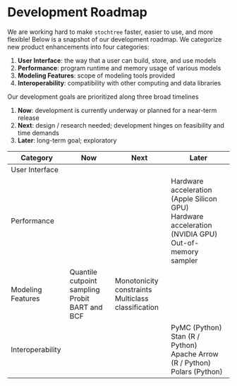 # Development Roadmap

We are working hard to make `stochtree` faster, easier to use, and more flexible! Below is a snapshot of our development roadmap. We categorize new product enhancements into four categories:

1. **User Interface**: the way that a user can build, store, and use models
2. **Performance**: program runtime and memory usage of various models
3. **Modeling Features**: scope of modeling tools provided
4. **Interoperability**: compatibility with other computing and data libraries

Our development goals are prioritized along three broad timelines

1. **Now**: development is currently underway or planned for a near-term release
2. **Next**: design / research needed; development hinges on feasibility and time demands
3. **Later**: long-term goal; exploratory

| Category | Now | Next | Later |
| --- | --- | --- | --- | 
| User Interface |  | |  |
| Performance |  |  | Hardware acceleration (Apple Silicon GPU)<br>Hardware acceleration (NVIDIA GPU)<br>Out-of-memory sampler |
| Modeling Features | Quantile cutpoint sampling<br>Probit BART and BCF | Monotonicity constraints<br>Multiclass classification | |
| Interoperability | | | PyMC (Python)<br>Stan (R / Python)<br>Apache Arrow (R / Python)<br>Polars (Python) |
